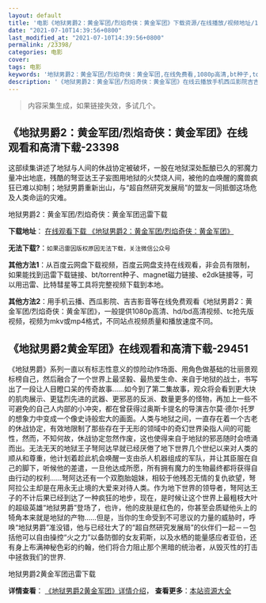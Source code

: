 ```yaml
---
layout: default
title: '电影《地狱男爵2：黄金军团/烈焰奇侠：黄金军团》下载资源/在线播放/视频地址/1080p/高清/蓝光'
date: "2021-07-10T14:39:56+0800"
last_modified_at: "2021-07-10T14:39:56+0800"
permalink: /23398/
categories: 电影
cover:
tags: 电影
keywords: '地狱男爵2：黄金军团/烈焰奇侠：黄金军团,在线免费看,1080p高清,bt种子,torrent,百度云盘,magnet,磁力链,迅雷下载资源'
description: '《地狱男爵2：黄金军团/烈焰奇侠：黄金军团》在线云播放手机西瓜影院吉吉影音免费看，1080p高清bd/hd未删减完整版和tc抢先枪版，mkv/mp4格式，附带bt/torrent种子、magnet/磁力链、百度云盘、网盘资源迅雷下载链接'
---
```


>内容采集生成，如果链接失效，多试几个。


## 《地狱男爵2：黄金军团/烈焰奇侠：黄金军团》在线观看和高清下载-23398

这部续集讲述了地狱与人间的休战协定被破坏，一股在地狱深处酝酿已久的邪魔力量冲出地底，残酷的弩亚达王子妄图用地狱的火焚烧人间，被他的血唤醒的魔兽疯狂已难以抑制；地狱男爵重新出山，与&ldquo;超自然研究发展局”的盟友一同抵御这场危及人类命运的灾难。<!---剧情end--->


地狱男爵2：黄金军团/烈焰奇侠：黄金军团迅雷下载

**下载地址**： [在线观看下载 《地狱男爵2：黄金军团/烈焰奇侠：黄金军团》](https://www.993dy.com//vod-detail-id-24832.html) 


**无法下载?**：`如果迅雷因版权原因无法下载，关注微信公众号 `

**其他方法1**：从百度云网盘下载视频，百度云网盘支持在线观看，非会员有限制，如果能找到迅雷下载链接、bt/torrent种子、magnet磁力链接、e2dk链接等，可以用迅雷、比特彗星等工具将完整视频下载到本地。

**其他方法2**：用手机云播、西瓜影院、吉吉影音等在线免费观看《地狱男爵2：黄金军团/烈焰奇侠：黄金军团》，一般提供1080p高清、hd/bd高清视频、tc抢先版视频，视频为mkv或mp4格式，不同站点视频质量和播放速度不同。


## 《地狱男爵2黄金军团》在线观看和高清下载-29451

《地狱男爵》系列一直以有标志性意义的惊险动作场面、用角色做基础的壮丽景观标榜自己，然后融合了一个世界上最坚毅、最热爱生命、来自于地狱的战士，书写出了一段让人目瞪口呆的传奇故事……如今到了第二集故事，观众将会看到更大块的肌肉展示、更猛烈先进的武器、更邪恶的反派、数量更多的怪物，再加上一些不可避免的自己人内部的小冲突，都在曾获得过奥斯卡提名的导演吉尔莫&middot;德尔·托罗的想象力中变成一个像史诗般宏大的画面。人类与地狱之间，一直存在着一个古老的休战协定，有效地限制了那些存在于无形的领域中的奇幻世界染指人间的可能性，然而，不知何故，休战协定忽然作废，这也使得来自于地狱的邪恶随时会喷涌而出。无法无天的地狱王子弩阿达早就已经厌倦了地下世界几个世纪以来对人类的顺从和尊重，他计划着趁此机会唤醒一支由杀人机器组成的军队，并让其臣服在自己的脚下，听候他的差遣，一旦他达成所愿，所有拥有魔力的生物最终都将获得自由行动的权利……弩阿达还有一个双胞胎姐妹，相较于他残忍无情的复仇欲望，弩阿拉公主却是在用永无止境的大爱来对待人类。作为地下世界的领导者，弩阿达王子的不计后果已经到达了一种疯狂的地步，现在，是时候让这个世界上最粗枝大叶的超级英雄&ldquo;地狱男爵”登场了，也许，他的皮肤是红色的，你甚至会质疑他头上的犄角本来就是地狱的产物&hellip;…但是，当你的生命受到不可思议的力量的威胁时，呼唤“地狱男爵”准没错，他与已经壮大了的“超自然研究发展局”的伙伴们一起－－包括他可以自由操控“火之力&rdquo;以备防御的女友莉斯，以及水栖的能量感应者亚伯，还有身上布满神秘色彩的约翰，他们将合力阻止那个黑暗的统治者，从毁灭性的打击中拯救我们的世界.


地狱男爵2黄金军团迅雷下载

**详情查看**： [《地狱男爵2黄金军团》详情介绍](/movie/29451/)， **查看更多**：[本站资源大全](/movie/t/all/)

